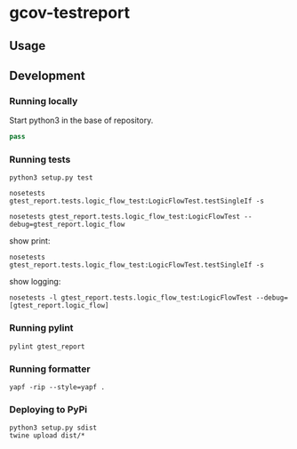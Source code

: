 # gcov-testreport

## Usage



## Development

### Running locally

Start python3 in the base of repository.

```python
pass
```

### Running tests

```shell
python3 setup.py test

nosetests gtest_report.tests.logic_flow_test:LogicFlowTest.testSingleIf -s

nosetests gtest_report.tests.logic_flow_test:LogicFlowTest --debug=gtest_report.logic_flow
```

show print:
```shell
nosetests gtest_report.tests.logic_flow_test:LogicFlowTest.testSingleIf -s
```

show logging:
```shell
nosetests -l gtest_report.tests.logic_flow_test:LogicFlowTest --debug=[gtest_report.logic_flow]
```

### Running pylint

```shell
pylint gtest_report
```

### Running formatter

```shell
yapf -rip --style=yapf .
```

### Deploying to PyPi

```shell
python3 setup.py sdist
twine upload dist/*
```
